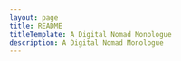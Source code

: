 ```yaml
---
layout: page
title: README
titleTemplate: A Digital Nomad Monologue
description: A Digital Nomad Monologue
---
```



